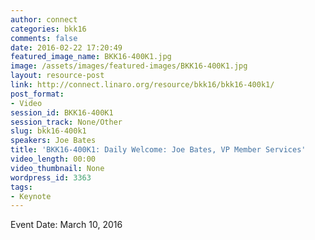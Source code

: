 ```yaml
---
author: connect
categories: bkk16
comments: false
date: 2016-02-22 17:20:49
featured_image_name: BKK16-400K1.jpg
image: /assets/images/featured-images/BKK16-400K1.jpg
layout: resource-post
link: http://connect.linaro.org/resource/bkk16/bkk16-400k1/
post_format:
- Video
session_id: BKK16-400K1
session_track: None/Other
slug: bkk16-400k1
speakers: Joe Bates
title: 'BKK16-400K1: Daily Welcome: Joe Bates, VP Member Services'
video_length: 00:00
video_thumbnail: None
wordpress_id: 3363
tags:
- Keynote
---
```


Event Date: March 10, 2016